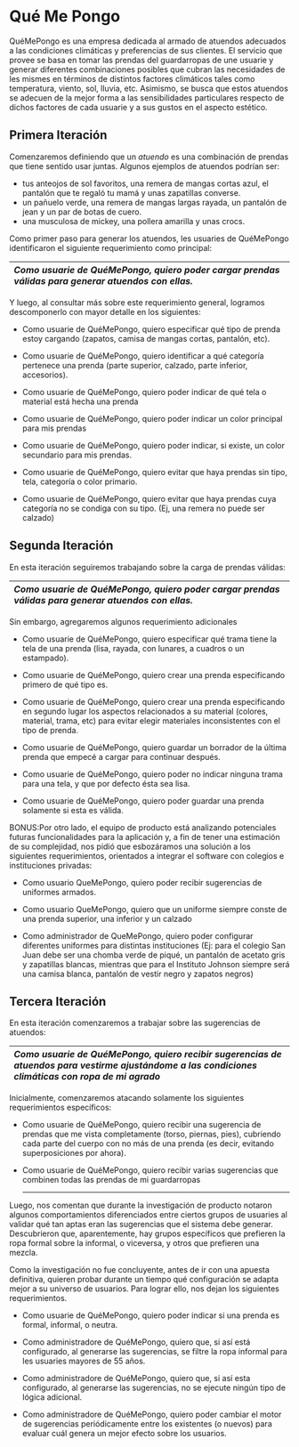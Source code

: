 # Qué Me Pongo

QuéMePongo es una empresa dedicada al armado de atuendos adecuados a las condiciones climáticas y preferencias de sus clientes. El servicio que provee se basa en tomar las prendas del guardarropas de une usuarie y generar diferentes combinaciones posibles que cubran las necesidades de les mismes en términos de distintos factores climáticos tales como temperatura, viento, sol, lluvia, etc. Asimismo, se busca que estos atuendos se adecuen de la mejor forma a las sensibilidades particulares respecto de dichos factores de cada usuarie y a sus gustos en el aspecto estético.

## **Primera Iteración**

Comenzaremos definiendo que un *atuendo* es una combinación de prendas que tiene sentido usar juntas. Algunos ejemplos de atuendos podrían ser:

* tus anteojos de sol favoritos, una remera de mangas cortas azul, el pantalón que te regaló tu mamá y unas zapatillas converse.  
* un pañuelo verde, una remera de mangas largas rayada, un pantalón de jean y un par de botas de cuero.  
* una musculosa de mickey, una pollera amarilla y unas crocs.

Como primer paso para generar los atuendos, les usuaries de QuéMePongo identificaron el siguiente requerimiento como principal:

| *Como usuarie de QuéMePongo, quiero poder cargar prendas válidas para generar atuendos con ellas.* |
| :---- |

Y luego, al consultar más sobre este requerimiento general, logramos descomponerlo con mayor detalle en los siguientes:

* Como usuarie de QuéMePongo, quiero especificar qué tipo de prenda estoy cargando (zapatos, camisa de mangas cortas, pantalón, etc).  
    
* Como usuarie de QuéMePongo, quiero identificar a qué categoría pertenece una prenda (parte superior, calzado, parte inferior, accesorios).  
    
* Como usuarie de QuéMePongo, quiero poder indicar de qué tela o material está hecha una prenda  
    
* Como usuarie de QuéMePongo, quiero poder indicar un color principal para mis prendas  
    
* Como usuarie de QuéMePongo, quiero poder indicar, si existe, un color secundario para mis prendas.  
    
* Como usuarie de QuéMePongo, quiero evitar que haya prendas sin tipo, tela, categoría o color primario.

* Como usuarie de QuéMePongo, quiero evitar que haya prendas cuya categoría no se condiga con su tipo. (Ej, una remera no puede ser calzado)

## **Segunda Iteración**

En esta iteración seguiremos trabajando sobre la carga de prendas válidas:

| *Como usuarie de QuéMePongo, quiero poder cargar prendas válidas para generar atuendos con ellas.* |
| :---- |

Sin embargo, agregaremos algunos requerimiento adicionales

* Como usuarie de QuéMePongo, quiero especificar qué trama tiene la tela de una prenda (lisa, rayada, con lunares, a cuadros o un estampado).

* Como usuarie de QuéMePongo, quiero crear una prenda especificando primero de qué tipo es.

* Como usuarie de QuéMePongo, quiero crear una prenda especificando en segundo lugar los aspectos relacionados a su material (colores, material, trama, etc) para evitar elegir materiales inconsistentes con el tipo de prenda.

* Como usuarie de QuéMePongo, quiero guardar un borrador de la última prenda que empecé a cargar para continuar después.

* Como usuarie de QuéMePongo, quiero poder no indicar ninguna trama para una tela, y que por defecto ésta sea lisa.

* Como usuarie de QuéMePongo, quiero poder guardar una prenda solamente si esta es válida.

BONUS:Por otro lado, el equipo de producto está analizando potenciales futuras funcionalidades para la aplicación y, a fin de tener una estimación de su complejidad, nos pidió que esbozáramos una solución a los siguientes requerimientos, orientados a integrar el software con colegios e instituciones privadas:

* Como usuario QueMePongo, quiero poder recibir sugerencias de uniformes armados.

* Como usuario QueMePongo, quiero que un uniforme siempre conste de una prenda superior, una inferior y un calzado

* Como administrador de QueMePongo, quiero poder configurar diferentes uniformes para distintas instituciones (Ej: para el colegio San Juan debe ser una chomba verde de piqué, un pantalón de acetato gris y zapatillas blancas, mientras que para el Instituto Johnson siempre será una camisa blanca, pantalón de vestir negro y zapatos negros) 

## **Tercera Iteración**

En esta iteración comenzaremos a trabajar sobre las sugerencias de atuendos:

| *Como usuarie de QuéMePongo, quiero recibir sugerencias de atuendos para vestirme ajustándome a las condiciones climáticas con ropa de mi agrado* |
| :---- |

Inicialmente, comenzaremos atacando solamente los siguientes requerimientos específicos:

* Como usuarie de QuéMePongo, quiero recibir una sugerencia de prendas que me vista completamente (torso, piernas, pies), cubriendo cada parte del cuerpo con no más de una prenda (es decir, evitando superposiciones por ahora).

* Como usuarie de QuéMePongo, quiero recibir varias sugerencias que combinen todas las prendas de mi guardarropas
    
  ---

Luego, nos comentan que durante la investigación de producto notaron algunos comportamientos diferenciados entre ciertos grupos de usuaries al validar qué tan aptas eran las sugerencias que el sistema debe generar. Descubrieron que, aparentemente, hay grupos específicos que prefieren la ropa formal sobre la informal, o viceversa, y otros que prefieren una mezcla.

Como la investigación no fue concluyente, antes de ir con una apuesta definitiva, quieren probar durante un tiempo qué configuración se adapta mejor a su universo de usuarios. Para lograr ello, nos dejan los siguientes requerimientos.

* Como usuarie de QuéMePongo, quiero poder indicar si una prenda es formal, informal, o neutra.

* Como administradore de QuéMePongo, quiero que, si así está configurado,  al generarse las sugerencias, se filtre la ropa informal para les usuaries mayores de 55 años.

* Como administradore de QuéMePongo, quiero que, si así esta configurado, al generarse las sugerencias, no se ejecute ningún tipo de lógica adicional.

* Como administradore de QuéMePongo, quiero poder cambiar el motor de sugerencias periódicamente entre los existentes (o nuevos) para evaluar cuál genera un mejor efecto sobre los usuarios.